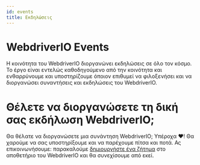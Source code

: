 ```yaml
---
id: events
title: Εκδηλώσεις
---
```


# WebdriverIO Events

Η κοινότητα του WebdriverIO διοργανώνει εκδηλώσεις σε όλο τον κόσμο. Το έργο είναι εντελώς καθοδηγούμενο από την κοινότητα και ενθαρρύνουμε και υποστηρίζουμε όποιον επιθυμεί να φιλοξενήσει και να διοργανώσει συναντήσεις και εκδηλώσεις του WebdriverIO.

<EventList></EventList>

# Θέλετε να διοργανώσετε τη δική σας εκδήλωση WebdriverIO;

Θα θέλατε να διοργανώσετε μια συνάντηση WebdriverIO; Υπέροχα ❤️! Θα χαρούμε να σας υποστηρίξουμε και να παρέχουμε πίτσα και ποτά. Ας επικοινωνήσουμε: παρακαλούμε [δημιουργήστε ένα ζήτημα](https://github.com/webdriverio/webdriverio/issues/new?assignees=&labels=Event+%F0%9F%93%85%2CNeeds+Triaging+%E2%8F%B3&projects=&template=event-proposal.yml&title=%5B%F0%9F%93%85+Event+Suggestion%5D%3A+%3Ctitle%3E) στο αποθετήριο του WebdriverIO και θα συνεχίσουμε από εκεί.